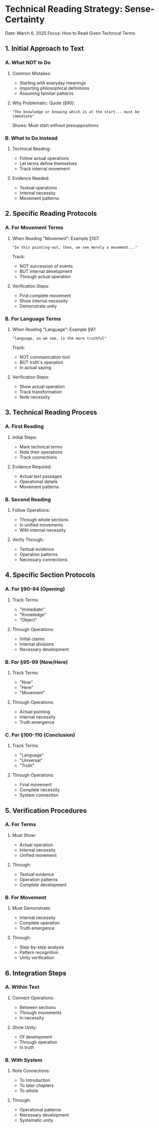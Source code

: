 # Technical Reading Strategy: Sense-Certainty
Date: March 6, 2025
Focus: How to Read Given Technical Terms

## 1. Initial Approach to Text

### A. What NOT to Do
1. Common Mistakes:
   - Starting with everyday meanings
   - Importing philosophical definitions
   - Assuming familiar patterns

2. Why Problematic:
   Quote (§90):
   ```
   "The knowledge or knowing which is at the start... must be immediate"
   ```
   Shows: Must start without presuppositions

### B. What to Do Instead
1. Technical Reading:
   - Follow actual operations
   - Let terms define themselves
   - Track internal movement

2. Evidence Needed:
   - Textual operations
   - Internal necessity
   - Movement patterns

## 2. Specific Reading Protocols

### A. For Movement Terms
1. When Reading "Movement":
   Example §107:
   ```
   "In this pointing-out, then, we see merely a movement..."
   ```

   Track:
   - NOT succession of events
   - BUT internal development
   - Through actual operation

2. Verification Steps:
   - Find complete movement
   - Show internal necessity
   - Demonstrate unity

### B. For Language Terms
1. When Reading "Language":
   Example §97:
   ```
   "language, as we see, is the more truthful"
   ```

   Track:
   - NOT communication tool
   - BUT truth's operation
   - In actual saying

2. Verification Steps:
   - Show actual operation
   - Track transformation
   - Note necessity

## 3. Technical Reading Process

### A. First Reading
1. Initial Steps:
   - Mark technical terms
   - Note their operations
   - Track connections

2. Evidence Required:
   - Actual text passages
   - Operational details
   - Movement patterns

### B. Second Reading
1. Follow Operations:
   - Through whole sections
   - In unified movements
   - With internal necessity

2. Verify Through:
   - Textual evidence
   - Operation patterns
   - Necessary connections

## 4. Specific Section Protocols

### A. For §90-94 (Opening)
1. Track Terms:
   - "Immediate"
   - "Knowledge"
   - "Object"

2. Through Operations:
   - Initial claims
   - Internal divisions
   - Necessary development

### B. For §95-99 (Now/Here)
1. Track Terms:
   - "Now"
   - "Here"
   - "Movement"

2. Through Operations:
   - Actual pointing
   - Internal necessity
   - Truth emergence

### C. For §100-110 (Conclusion)
1. Track Terms:
   - "Language"
   - "Universal"
   - "Truth"

2. Through Operations:
   - Final movement
   - Complete necessity
   - System connection

## 5. Verification Procedures

### A. For Terms
1. Must Show:
   - Actual operation
   - Internal necessity
   - Unified movement

2. Through:
   - Textual evidence
   - Operation patterns
   - Complete development

### B. For Movement
1. Must Demonstrate:
   - Internal necessity
   - Complete operation
   - Truth emergence

2. Through:
   - Step-by-step analysis
   - Pattern recognition
   - Unity verification

## 6. Integration Steps

### A. Within Text
1. Connect Operations:
   - Between sections
   - Through movements
   - In necessity

2. Show Unity:
   - Of development
   - Through operation
   - In truth

### B. With System
1. Note Connections:
   - To Introduction
   - To later chapters
   - To whole

2. Through:
   - Operational patterns
   - Necessary development
   - Systematic unity